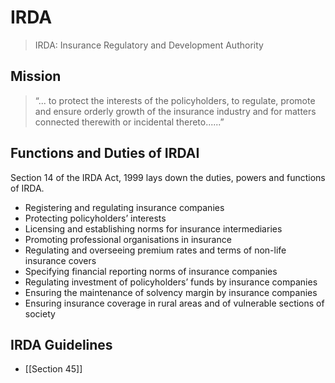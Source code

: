 # IRDA

> IRDA: Insurance Regulatory and Development Authority

## Mission

> “... to protect the interests of the policyholders, to regulate, promote and ensure orderly growth of the insurance industry and for matters connected therewith or incidental thereto......”

## Functions and Duties of IRDAI

Section 14 of the IRDA Act, 1999 lays down the duties, powers and functions of IRDA.

- Registering and regulating insurance companies
- Protecting policyholders’ interests
- Licensing and establishing norms for insurance intermediaries
- Promoting professional organisations in insurance
- Regulating and overseeing premium rates and terms of non-life insurance covers
- Specifying financial reporting norms of insurance companies
- Regulating investment of policyholders’ funds by insurance companies
- Ensuring the maintenance of solvency margin by insurance companies
- Ensuring insurance coverage in rural areas and of vulnerable sections of society

## IRDA Guidelines

- [[Section 45]]
